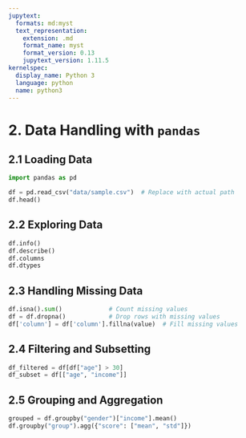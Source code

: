 ```yaml
---
jupytext:
  formats: md:myst
  text_representation:
    extension: .md
    format_name: myst
    format_version: 0.13
    jupytext_version: 1.11.5
kernelspec:
  display_name: Python 3
  language: python
  name: python3
---
```

# 2. Data Handling with `pandas`

## 2.1 Loading Data

```python
import pandas as pd

df = pd.read_csv("data/sample.csv")  # Replace with actual path
df.head()
```

## 2.2 Exploring Data

```python
df.info()
df.describe()
df.columns
df.dtypes
```

## 2.3 Handling Missing Data

```python
df.isna().sum()             # Count missing values
df = df.dropna()            # Drop rows with missing values
df['column'] = df['column'].fillna(value)  # Fill missing values
```

## 2.4 Filtering and Subsetting

```python
df_filtered = df[df["age"] > 30]
df_subset = df[["age", "income"]]
```

## 2.5 Grouping and Aggregation

```python
grouped = df.groupby("gender")["income"].mean()
df.groupby("group").agg({"score": ["mean", "std"]})
```
